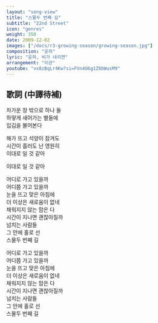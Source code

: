 ```yaml
---
layout: "song-view"
title: "스물두 번째 길"
subtitle: "22nd Street"
icon: "genres"
weight: 350
date: 2009-12-02
images: ["/docs/r3-growing-season/growing-season.jpg"]
composition: "윤하"
lyric: "윤하, 비가 내리면"
arrangement: "이관"
youtube: "vx8zBqLr4Kw?si=FVn4U6g1Z8bWusM9"
---
```


## 歌詞 (中譯待補)

차가운 창 밖으로 하나 둘  
하얗게 새어가는 별들에  
입김을 불어본다  

해가 뜨고 석양이 잠겨도  
시간이 흘러도 난 영원히  
이대로 일 것 같아  

이대로 일 것 같아  

어디로 가고 있을까  
어디쯤 가고 있을까  
눈을 뜨고 맞은 아침에  
더 이상은 새로움이 없네  
채워지지 않는 맘은 다  
시간이 지나면 괜찮아질까  
넘치는 사람들  
그 안에 홀로 선  
스물두 번째 길  

어디로 가고 있을까  
어디쯤 가고 있을까  
눈을 뜨고 맞은 아침에  
더 이상은 새로움이 없네  
채워지지 않는 맘은 다  
시간이 지나면 괜찮아질까  
넘치는 사람들  
그 안에 홀로 선  
스물두 번째 길  

